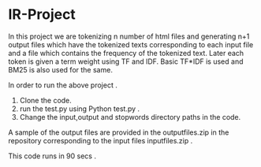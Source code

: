 # IR-Project

In this project we are tokenizing n number of html files and generating n+1 output files which have the tokenized texts corresponding to each input file and a file which contains the frequency of the tokenized text. Later each token is given a term weight using TF and IDF. Basic TF*IDF is used and BM25 is also used for the same.

In order to run the above project . 

1) Clone the code.
2) run the test.py using Python test.py .
3) Change the input,output and stopwords directory paths in the code.

A sample of the output files are provided in the outputfiles.zip in the repository corresponding to the input files inputfiles.zip .

This code runs in 90 secs .
